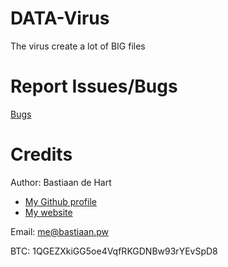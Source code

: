 # DATA-Virus
The virus create a lot of BIG files

# Report Issues/Bugs
[Bugs](https://github.com/BastiaanDeHart/DATA-Virus/issues)

# Credits
Author: Bastiaan de Hart

- [My Github profile](http://github.com/BastiaanDeHart)
- [My website](http://bastiaan.pw/)

Email: [me@bastiaan.pw](mailto:me@bastiaan.pw)

BTC: 1QGEZXkiGG5oe4VqfRKGDNBw93rYEvSpD8
